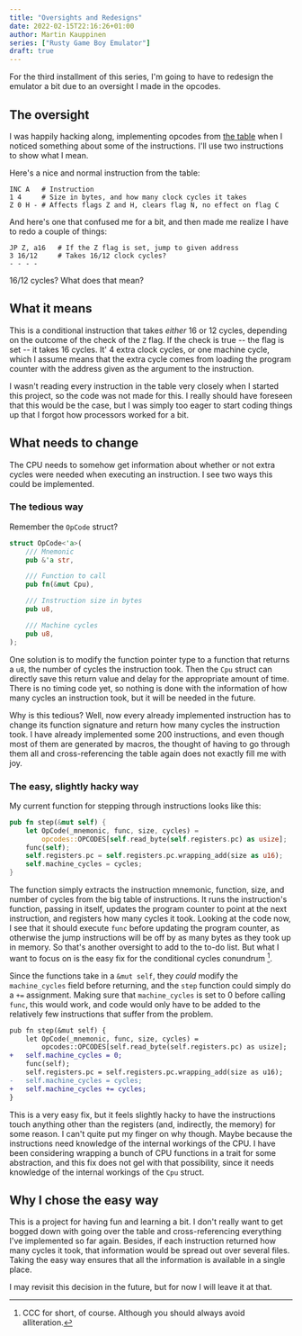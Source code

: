 ```yaml
---
title: "Oversights and Redesigns"
date: 2022-02-15T22:16:26+01:00
author: Martin Kauppinen
series: ["Rusty Game Boy Emulator"]
draft: true
---
```


For the third installment of this series, I'm going to have to redesign the
emulator a bit due to an oversight I made in the opcodes.

## The oversight
I was happily hacking along, implementing opcodes from [the
table](http://www.cochoy.fr/gb-doc/gameboy-opcodes.html) when I noticed
something about some of the instructions. I'll use two instructions to show what
I mean.

Here's a nice and normal instruction from the table:
```
INC A   # Instruction
1 4     # Size in bytes, and how many clock cycles it takes
Z 0 H - # Affects flags Z and H, clears flag N, no effect on flag C
```
And here's one that confused me for a bit, and then made me realize I have to
redo a couple of things:
```
JP Z, a16   # If the Z flag is set, jump to given address
3 16/12     # Takes 16/12 clock cycles?
- - - -
```
16/12 cycles? What does that mean?

## What it means
This is a conditional instruction that takes _either_ 16 or 12 cycles, depending
on the outcome of the check of the `Z` flag. If the check is true -- the flag is
set -- it takes 16 cycles. It' 4 extra clock cycles, or one machine cycle, which
I assume means that the extra cycle comes from loading the program counter with
the address given as the argument to the instruction.

I wasn't reading every instruction in the table very closely when I started
this project, so the code was not made for this. I really should have foreseen
that this would be the case, but I was simply too eager to start coding things
up that I forgot how processors worked for a bit.

## What needs to change
The CPU needs to somehow get information about whether or not extra cycles were
needed when executing an instruction. I see two ways this could be implemented.

### The tedious way
Remember the `OpCode` struct?
```rust
struct OpCode<'a>(
    /// Mnemonic
    pub &'a str,

    /// Function to call
    pub fn(&mut Cpu),

    /// Instruction size in bytes
    pub u8,

    /// Machine cycles
    pub u8,
);
```
One solution is to modify the function pointer type to a function that returns a
`u8`, the number of cycles the instruction took. Then the `Cpu` struct can
directly save this return value and delay for the appropriate amount of time.
There is no timing code yet, so nothing is done with the information of how many
cycles an instruction took, but it will be needed in the future.

Why is this tedious? Well, now every already implemented instruction has to
change its function signature and return how many cycles the instruction took. I
have already implemented some 200 instructions, and even though most of them are
generated by macros, the thought of having to go through them all and
cross-referencing the table again does not exactly fill me with joy.

### The easy, slightly hacky way
My current function for stepping through instructions looks like this:
```rust
pub fn step(&mut self) {
    let OpCode(_mnemonic, func, size, cycles) =
        opcodes::OPCODES[self.read_byte(self.registers.pc) as usize];
    func(self);
    self.registers.pc = self.registers.pc.wrapping_add(size as u16);
    self.machine_cycles = cycles;
}
```

The function simply extracts the instruction mnemonic, function, size, and
number of cycles from the big table of instructions. It runs the instruction's
function, passing in itself, updates the program counter to point at the next
instruction, and registers how many cycles it took. Looking at the code now, I
see that it should execute `func` before updating the program counter, as
otherwise the jump instructions will be off by as many bytes as they took up in
memory. So that's another oversight to add to the to-do list. But what I want to
focus on is the easy fix for the conditional cycles conundrum [^ccc].

Since the functions take in a `&mut self`, they _could_ modify the
`machine_cycles` field before returning, and the `step` function could simply
do a `+=` assignment. Making sure that `machine_cycles` is set to 0 before
calling `func`, this would work, and code would only have to be added to the
relatively few instructions that suffer from the problem.

[^ccc]: CCC for short, of course. Although you should always avoid alliteration.

```diff
pub fn step(&mut self) {
    let OpCode(_mnemonic, func, size, cycles) =
        opcodes::OPCODES[self.read_byte(self.registers.pc) as usize];
+   self.machine_cycles = 0;
    func(self);
    self.registers.pc = self.registers.pc.wrapping_add(size as u16);
-   self.machine_cycles = cycles;
+   self.machine_cycles += cycles;
}
```

This is a very easy fix, but it feels slightly hacky to have the instructions
touch anything other than the registers (and, indirectly, the memory) for some
reason. I can't quite put my finger on why though. Maybe because the
instructions need knowledge of the internal workings of the CPU. I have been
considering wrapping a bunch of CPU functions in a trait for some abstraction,
and this fix does not gel with that possibility, since it needs knowledge of the
internal workings of the `Cpu` struct.

## Why I chose the easy way
This is a project for having fun and learning a bit. I don't really want to get
bogged down with going over the table and cross-referencing everything I've
implemented so far again. Besides, if each instruction returned how many cycles
it took, that information would be spread out over several files. Taking the
easy way ensures that all the information is available in a single place.

I may revisit this decision in the future, but for now I will leave it at that.
